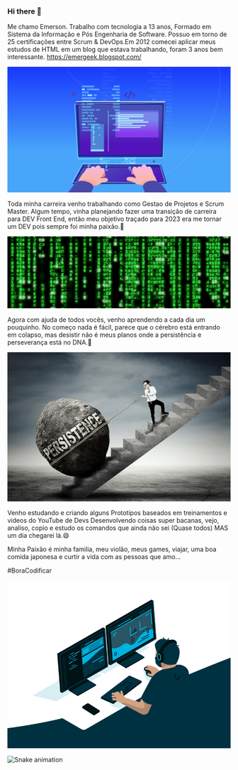 ### Hi there 👋

Me chamo Emerson. Trabalho com tecnologia a 13 anos, Formado em Sistema da Informação e Pós Engenharia de Software. Possuo em torno de 25 certificações entre Scrum & DevOps.Em 2012 comecei aplicar meus estudos de HTML em um blog que estava trabalhando, foram 3 anos bem interessante. https://emergeek.blogspot.com/ 

![logo do top](img/desenvolvedor-web.jpg)

Toda minha carreira venho trabalhando como Gestao de Projetos e Scrum Master. 
Algum tempo, vinha planejando fazer uma transição de carreira para DEV Front End, então meu objetivo traçado para 2023 era me tornar um DEV pois sempre foi minha paixão.🌱

![log do centro](img/matrix.gif)

Agora com ajuda de todos vocês, venho aprendendo a cada dia um pouquinho. No começo nada é fácil, parece que o cérebro está entrando em colapso, mas desistir não é meus planos onde a persistência e perseverança está no DNA.💬

![logo do centro](img/persistencia.jpg)

Venho estudando e criando alguns Prototipos baseados em treinamentos e videos do YouTube de Devs Desenvolvendo coisas super bacanas, vejo, analiso, copio e estudo os comandos que ainda não sei (Quase todos) MAS um dia chegarei lá.😄

Minha Paixão é minha familia, meu violão, meus games, viajar, uma boa comida japonesa e curtir a vida com as pessoas que amo... 


#BoraCodificar

![log do centro](img/code.gif)

![Snake animation](https://github.com/Pedroarthur1999/Pedroarthur1999/blob/output/github-contribution-grid-snake.svg)



<!--
**elourenco001/elourenco001** is a ✨ _special_ ✨ repository because its `README.md` (this file) appears on your GitHub profile.

Here are some ideas to get you started:

- 🔭 I’m currently working on ...
- 🌱 I’m currently learning ...
- 👯 I’m looking to collaborate on ...
- 🤔 I’m looking for help with ...
- 💬 Ask me about ...
- 📫 How to reach me: ...
- 😄 Pronouns: ...
- ⚡ Fun fact: ...
-->
